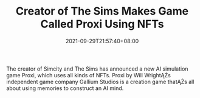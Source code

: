 ﻿---
title: "Creator of The Sims Makes Game Called Proxi Using NFTs"
date: 2021-09-29T21:57:40+08:00
lastmod: 2021-09-29T16:45:40+08:00
draft: false
authors: ["Udolf"]
description: "The creator of Simcity and The Sims has announced a new AI simulation game Proxi, which uses all kinds of NFTs. Proxi by Will WrightĄŻs independent game company Gallium Studios is a creation game thatĄŻs all about using memories to construct an AI mind."
featuredImage: "creator-of-the-sims-makes-game-called-proxi-using-nfts.png"
tags: ["Virtual World","Play to Earn"]
categories: ["news"]
news: ["Virtual World"]
weight: 
lightgallery: true
pinned: false
recommend: false
recommend1: false
---

The creator of Simcity and The Sims has announced a new AI simulation game Proxi, which uses all kinds of NFTs. Proxi by Will WrightĄŻs independent game company Gallium Studios is a creation game thatĄŻs all about using memories to construct an AI mind.

<!--more-->

